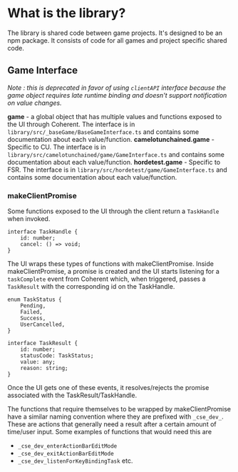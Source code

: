 # What is the library?

The library is shared code between game projects. It's designed to be an npm package. It consists of code for all games and project specific shared code.

## Game Interface

*Note : this is deprecated in favor of using `clientAPI` interface because the game object requires late runtime binding and doesn't support notification on value changes.*

**game** - a global object that has multiple values and functions exposed to the UI through Coherent. The interface is in `library/src/_baseGame/BaseGameInterface.ts` and contains some documentation about each value/function.
**camelotunchained.game** - Specific to CU. The interface is in `library/src/camelotunchained/game/GameInterface.ts` and contains some documentation about each value/function.
**hordetest.game** - Specific to FSR. The interface is in `library/src/hordetest/game/GameInterface.ts` and contains some documentation about each value/function.

### makeClientPromise

Some functions exposed to the UI through the client return a `TaskHandle` when invoked.

```
interface TaskHandle {
	id: number;
	cancel: () => void;
}
```

The UI wraps these types of functions with makeClientPromise. Inside makeClientPromise, a promise is created and the UI starts listening for a `taskComplete` event from Coherent which, when triggered, passes a `TaskResult` with the corresponding id on the TaskHandle.

```
enum TaskStatus {
	Pending,
	Failed,
	Success,
	UserCancelled,
}

interface TaskResult {
	id: number;
	statusCode: TaskStatus;
	value: any;
	reason: string;
}
```

Once the UI gets one of these events, it resolves/rejects the promise associated with the TaskResult/TaskHandle.

The functions that require themselves to be wrapped by makeClientPromise have a similar naming convention where they are prefixed with `_cse_dev_`. These are actions that generally need a result after a certain amount of time/user input. Some examples of functions that would need this are

- `_cse_dev_enterActionBarEditMode`
- `_cse_dev_exitActionBarEditMode`
- `_cse_dev_listenForKeyBindingTask`
  etc.
